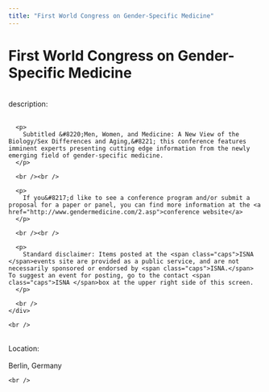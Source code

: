 ```yaml
---
title: "First World Congress on Gender-Specific Medicine"
---
```


# First World Congress on Gender-Specific Medicine

<div class="flexinode-body flexinode-2">
  <div class="flexinode-textarea-1">
    <div class="form-item">
      <br /> <label>description:</label><br /><br /> 
      
      <p>
        Subtitled &#8220;Men, Women, and Medicine: A New View of the Biology/Sex Differences and Aging,&#8221; this conference features imminent experts presenting cutting edge information from the newly emerging field of gender-specific medicine.
      </p>
      
      <br /><br />
      
      <p>
        If you&#8217;d like to see a conference program and/or submit a proposal for a paper or panel, you can find more information at the <a href="http://www.gendermedicine.com/2.asp">conference website</a>
      </p>
      
      <br /><br />
      
      <p>
        Standard disclaimer: Items posted at the <span class="caps">ISNA </span>events site are provided as a public service, and are not necessarily sponsored or endorsed by <span class="caps">ISNA.</span> To suggest an event for posting, go to the contact <span class="caps">ISNA </span>box at the upper right side of this screen.
      </p>
      
      <br />
    </div>
    
    <br />
  </div>
  
  <div class="flexinode-textfield-2">
    <div class="form-item">
      <br /> <label>Location:</label><br /><br /> Berlin, Germany<br />
    </div>
    
    <br />
  </div>
</div>